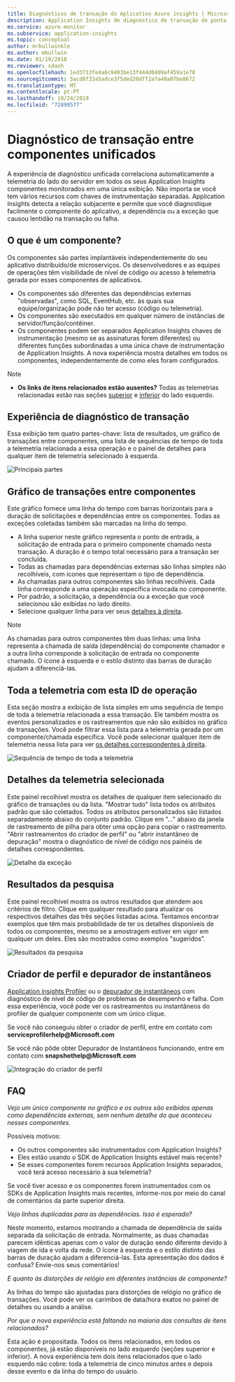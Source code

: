 ```yaml
---
title: Diagnósticos de transação do Aplicativo Azure insights | Microsoft Docs
description: Application Insights de diagnóstico de transação de ponta a ponta
ms.service: azure-monitor
ms.subservice: application-insights
ms.topic: conceptual
author: mrbullwinkle
ms.author: mbullwin
ms.date: 01/19/2018
ms.reviewer: sdash
ms.openlocfilehash: 1ed3713fe4a6c9403be13f444d0409af459a1e70
ms.sourcegitcommit: 5acd8f33a5adce3f5ded20dff2a7a48a07be8672
ms.translationtype: MT
ms.contentlocale: pt-PT
ms.lasthandoff: 10/24/2019
ms.locfileid: "72899577"
---
```

# <a name="unified-cross-component-transaction-diagnostics"></a>Diagnóstico de transação entre componentes unificados

A experiência de diagnóstico unificada correlaciona automaticamente a telemetria do lado do servidor em todos os seus Application Insights componentes monitorados em uma única exibição. Não importa se você tem vários recursos com chaves de instrumentação separadas. Application Insights detecta a relação subjacente e permite que você diagnostique facilmente o componente do aplicativo, a dependência ou a exceção que causou lentidão na transação ou falha.

## <a name="what-is-a-component"></a>O que é um componente?

Os componentes são partes implantáveis independentemente do seu aplicativo distribuído/de microserviços. Os desenvolvedores e as equipes de operações têm visibilidade de nível de código ou acesso à telemetria gerada por esses componentes de aplicativos.

* Os componentes são diferentes das dependências externas "observadas", como SQL, EventHub, etc. às quais sua equipe/organização pode não ter acesso (código ou telemetria).
* Os componentes são executados em qualquer número de instâncias de servidor/função/contêiner.
* Os componentes podem ser separados Application Insights chaves de instrumentação (mesmo se as assinaturas forem diferentes) ou diferentes funções subordinadas a uma única chave de instrumentação de Application Insights. A nova experiência mostra detalhes em todos os componentes, independentemente de como eles foram configurados.

> [!NOTE]
> * **Os links de itens relacionados estão ausentes?** Todas as telemetrias relacionadas estão nas seções [superior](#cross-component-transaction-chart) e [inferior](#all-telemetry-with-this-operation-id) do lado esquerdo. 

## <a name="transaction-diagnostics-experience"></a>Experiência de diagnóstico de transação
Essa exibição tem quatro partes-chave: lista de resultados, um gráfico de transações entre componentes, uma lista de sequências de tempo de toda a telemetria relacionada a essa operação e o painel de detalhes para qualquer item de telemetria selecionado à esquerda.

![Principais partes](media/transaction-diagnostics/4partsCrossComponent.png)

## <a name="cross-component-transaction-chart"></a>Gráfico de transações entre componentes

Este gráfico fornece uma linha do tempo com barras horizontais para a duração de solicitações e dependências entre os componentes. Todas as exceções coletadas também são marcadas na linha do tempo.

* A linha superior neste gráfico representa o ponto de entrada, a solicitação de entrada para o primeiro componente chamado nesta transação. A duração é o tempo total necessário para a transação ser concluída.
* Todas as chamadas para dependências externas são linhas simples não recolhíveis, com ícones que representam o tipo de dependência.
* As chamadas para outros componentes são linhas recolhíveis. Cada linha corresponde a uma operação específica invocada no componente.
* Por padrão, a solicitação, a dependência ou a exceção que você selecionou são exibidas no lado direito.
* Selecione qualquer linha para ver seus [detalhes à direita](#details-of-the-selected-telemetry). 

> [!NOTE]
> As chamadas para outros componentes têm duas linhas: uma linha representa a chamada de saída (dependência) do componente chamador e a outra linha corresponde à solicitação de entrada no componente chamado. O ícone à esquerda e o estilo distinto das barras de duração ajudam a diferenciá-las.

## <a name="all-telemetry-with-this-operation-id"></a>Toda a telemetria com esta ID de operação

Esta seção mostra a exibição de lista simples em uma sequência de tempo de toda a telemetria relacionada a essa transação. Ele também mostra os eventos personalizados e os rastreamentos que não são exibidos no gráfico de transações. Você pode filtrar essa lista para a telemetria gerada por um componente/chamada específica. Você pode selecionar qualquer item de telemetria nessa lista para ver [os detalhes correspondentes à direita](#details-of-the-selected-telemetry).

![Sequência de tempo de toda a telemetria](media/transaction-diagnostics/allTelemetryDrawerOpened.png)

## <a name="details-of-the-selected-telemetry"></a>Detalhes da telemetria selecionada

Este painel recolhível mostra os detalhes de qualquer item selecionado do gráfico de transações ou da lista. "Mostrar tudo" lista todos os atributos padrão que são coletados. Todos os atributos personalizados são listados separadamente abaixo do conjunto padrão. Clique em "..." abaixo da janela de rastreamento de pilha para obter uma opção para copiar o rastreamento. "Abrir rastreamentos do criador de perfil" ou "abrir instantâneo de depuração" mostra o diagnóstico de nível de código nos painéis de detalhes correspondentes.

![Detalhe da exceção](media/transaction-diagnostics/exceptiondetail.png)

## <a name="search-results"></a>Resultados da pesquisa

Este painel recolhível mostra os outros resultados que atendem aos critérios de filtro. Clique em qualquer resultado para atualizar os respectivos detalhes das três seções listadas acima. Tentamos encontrar exemplos que têm mais probabilidade de ter os detalhes disponíveis de todos os componentes, mesmo se a amostragem estiver em vigor em qualquer um deles. Eles são mostrados como exemplos "sugeridos".

![Resultados da pesquisa](media/transaction-diagnostics/searchResults.png)

## <a name="profiler-and-snapshot-debugger"></a>Criador de perfil e depurador de instantâneos

[Application insights Profiler](../../azure-monitor/app/profiler.md) ou o [depurador de instantâneos](snapshot-debugger.md) com diagnóstico de nível de código de problemas de desempenho e falha. Com essa experiência, você pode ver os rastreamentos ou instantâneos do profiler de qualquer componente com um único clique.

Se você não conseguiu obter o criador de perfil, entre em contato com **serviceprofilerhelp\@Microsoft.com**

Se você não pôde obter Depurador de Instantâneos funcionando, entre em contato com **snapshothelp\@Microsoft.com**

![Integração do criador de perfil](media/transaction-diagnostics/profilerTraces.png)

## <a name="faq"></a>FAQ

*Vejo um único componente no gráfico e os outros são exibidos apenas como dependências externas, sem nenhum detalhe do que aconteceu nesses componentes.*

Possíveis motivos:

* Os outros componentes são instrumentados com Application Insights?
* Eles estão usando o SDK de Application Insights estável mais recente?
* Se esses componentes forem recursos Application Insights separados, você terá acesso necessário à sua telemetria?

Se você tiver acesso e os componentes forem instrumentados com os SDKs de Application Insights mais recentes, informe-nos por meio do canal de comentários da parte superior direita.

*Vejo linhas duplicadas para as dependências. Isso é esperado?*

Neste momento, estamos mostrando a chamada de dependência de saída separada da solicitação de entrada. Normalmente, as duas chamadas parecem idênticas apenas com o valor de duração sendo diferente devido à viagem de ida e volta da rede. O ícone à esquerda e o estilo distinto das barras de duração ajudam a diferenciá-las. Esta apresentação dos dados é confusa? Envie-nos seus comentários!

*E quanto às distorções de relógio em diferentes instâncias de componente?*

As linhas do tempo são ajustadas para distorções de relógio no gráfico de transações. Você pode ver os carimbos de data/hora exatos no painel de detalhes ou usando a análise.

*Por que a nova experiência está faltando na maioria das consultas de itens relacionados?*

Esta ação é propositada. Todos os itens relacionados, em todos os componentes, já estão disponíveis no lado esquerdo (seções superior e inferior). A nova experiência tem dois itens relacionados que o lado esquerdo não cobre: toda a telemetria de cinco minutos antes e depois desse evento e da linha do tempo do usuário.
